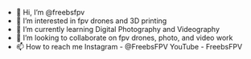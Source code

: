 - 👋 Hi, I’m @freebsfpv
- 👀 I’m interested in fpv drones and 3D printing
- 🌱 I’m currently learning Digital Photography and Videography
- 💞️ I’m looking to collaborate on fpv drones, photo, and video work
- 📫 How to reach me Instagram - @FreebsFPV YouTube - FreebsFPV

<!---
freebsfpv/freebsfpv is a ✨ special ✨ repository because its `README.md` (this file) appears on your GitHub profile.
You can click the Preview link to take a look at your changes.
--->
